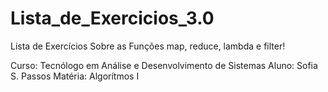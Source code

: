 # Lista_de_Exercicios_3.0

 Lista de Exercícios Sobre as Funções map, reduce, lambda e filter!

 Curso: Tecnólogo em Análise e Desenvolvimento de Sistemas
 Aluno: Sofia S. Passos
 Matéria: Algorítmos I

